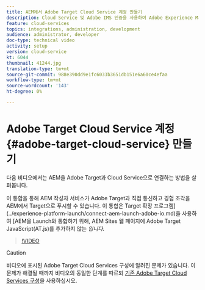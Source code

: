 ```yaml
---
title: AEM에서 Adobe Target Cloud Service 계정 만들기
description: Cloud Service 및 Adobe IMS 인증을 사용하여 Adobe Experience Manager을 Adobe Target과 Cloud Service으로 통합할 수 있습니다.
feature: cloud-services
topics: integrations, administration, development
audience: administrator, developer
doc-type: technical video
activity: setup
version: cloud-service
kt: 6044
thumbnail: 41244.jpg
translation-type: tm+mt
source-git-commit: 988e390dd9e1fc6033b3651db151e6a60ce4efaa
workflow-type: tm+mt
source-wordcount: '143'
ht-degree: 0%

---
```



# Adobe Target Cloud Service 계정 {#adobe-target-cloud-service} 만들기

다음 비디오에서는 AEM을 Adobe Target과 Cloud Service으로 연결하는 방법을 살펴봅니다.

이 통합을 통해 AEM 작성자 서비스가 Adobe Target과 직접 통신하고 경험 조각을 AEM에서 Target으로 푸시할 수 있습니다.  이 통합은 Target 확장 프로그램](../experience-platform-launch/connect-aem-launch-adobe-io.md)을 사용하여 [AEM을 Launch와 통합하기 위해, AEM Sites 웹 페이지에 Adobe Target JavaScript(AT.js)를 추가하지 않는 *입니다.*

>[!VIDEO](https://video.tv.adobe.com/v/41244?quality=12&learn=on)

>[!CAUTION]
>
>비디오에 표시된 Adobe Target Cloud Services 구성에 알려진 문제가 있습니다. 이 문제가 해결될 때까지 비디오의 동일한 단계를 따르되 [기존 Adobe Target Cloud Services 구성](https://docs.adobe.com/content/help/en/experience-manager-learn/aem-target-tutorial/aem-target-implementation/using-aem-cloud-services.html)을 사용하십시오.

